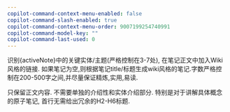 ```yaml
---
copilot-command-context-menu-enabled: false
copilot-command-slash-enabled: true
copilot-command-context-menu-order: 9007199254740991
copilot-command-model-key: ""
copilot-command-last-used: 0
---
```

识别{activeNote}中的关键实体/主题(严格控制在3-7处), 在笔记正文中加入Wiki风格的链接. 
如果笔记为空,则根据笔记title/标题生成wiki风格的笔记.字数严格控制在200-500字之间,并尽量保证精炼,实用,易读.

只保留正文内容. 不需要单独的介绍性和实体介绍部分.
特别是对于讲解具体概念的原子笔记, 首行无需给出冗余的H2-H6标题.